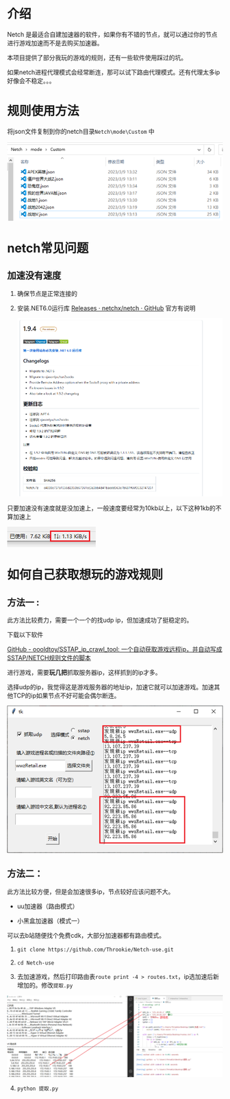 # 介绍

Netch 是最适合自建加速器的软件，如果你有不错的节点，就可以通过你的节点进行游戏加速而不是去购买加速器。

本项目提供了部分我玩的游戏的规则，还有一些软件使用踩过的坑。

如果netch进程代理模式会经常断连，那可以试下路由代理模式。还有代理太多ip好像会不稳定。。。

# 规则使用方法

将json文件复制到你的netch目录`Netch\mode\Custom` 中

![608d92b8-cbfc-4797-8a85-08ccc3e32616](./.images/608d92b8-cbfc-4797-8a85-08ccc3e32616.png)

# netch常见问题

## 加速没有速度

1. 确保节点是正常连接的

2. 安装.NET6.0运行库  [Releases · netchx/netch · GitHub](https://github.com/netchx/netch/releases) 官方有说明
   
   ![972ccc49-bed7-421e-ba53-fee82f6e768d](./.images/972ccc49-bed7-421e-ba53-fee82f6e768d.png)

只要加速没有速度就是没加速上，一般速度要经常为10kb以上，以下这种1kb的不算加速上

![2df3f90f-29ce-472a-abbb-a18006489c1c](./.images/2df3f90f-29ce-472a-abbb-a18006489c1c.png)

# 如何自己获取想玩的游戏规则

## 方法一 :

此方法比较费力，需要一个一个的找udp ip，但加速成功了挺稳定的。

下载以下软件

[GitHub - oooldtoy/SSTAP_ip_crawl_tool: 一个自动获取游戏远程ip，并自动写成SSTAP/NETCH规则文件的脚本](https://github.com/oooldtoy/SSTAP_ip_crawl_tool#sstap_ip_crawl_tool)

进行游戏，需要**玩几把**抓取服务器ip，这样抓到的ip才多。

选择udp的ip，我觉得这是游戏服务器的地址ip，加速它就可以加速游戏。加速其他TCP的ip如果节点不好可能会偶尔断连。

![80630bdf-1fd1-4af0-85ae-76d299604b34](./.images/80630bdf-1fd1-4af0-85ae-76d299604b34.png)

## 方法二：

此方法比较方便，但是会加速很多ip，节点较好应该问题不大。

- uu加速器（路由模式）

- 小黑盒加速器（模式一）

可以去b站随便找个免费cdk，大部分加速器都有路由模式。

1. `git clone https://github.com/Throokie/Netch-use.git `

2. `cd Netch-use`

3. 去加速游戏，然后打印路由表`route print -4 > routes.txt`，ip选加速后新增加的。修改`提取.py`

![651ff258-42ae-450f-b601-941bbb4bb03e](./.images/651ff258-42ae-450f-b601-941bbb4bb03e.png)

4. `python 提取.py`
